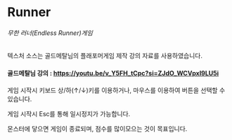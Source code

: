 # Runner

###### 무한 러너(Endless Runner)게임
텍스처 소스는 골드메탈님의 플래포머게임 제작 강의 자료를 사용하였습니다.
#### 골드메탈님 강의 : https://youtu.be/v_Y5FH_tCpc?si=ZJdO_WCVpxI9LU5i

게임 시작시 키보드 상/하(↑/↓)키를 이용하거나, 마우스를 이용하여 버튼을 선택할 수 있습니다.

게임 시작시 Esc를 통해 일시정지가 가능합니다.

몬스터에 닿으면 게임이 종료되며, 점수를 많이모으는 것이 목표입니다.
